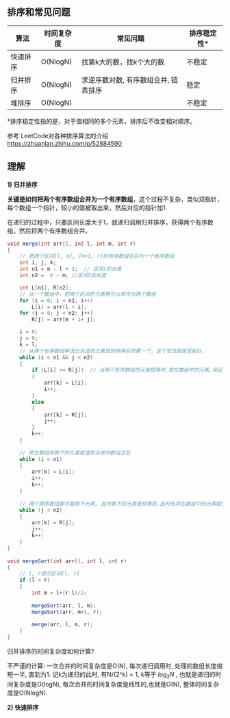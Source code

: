 ## 排序和常见问题

| 算法     | 时间复杂度 | 常见问题                             | 排序稳定性* |
| -------- | ---------- | ------------------------------------ | ----------- |
| 快速排序 | O(NlogN)   | 找第k大的数，找k个大的数             | 不稳定      |
| 归并排序 | O(NlogN)   | 求逆序数对数, 有序数组合并, 链表排序 | 稳定        |
| 堆排序   | O(NlogN)   |                                      | 不稳定      |

*排序稳定性指的是，对于值相同的多个元素，排序后不改变相对顺序。

参考 LeetCode对各种排序算法的介绍 https://zhuanlan.zhihu.com/p/52884590 

## 理解

**1) 归并排序** 

**关键是如何把两个有序数组合并为一个有序数组**，这个过程不复杂，类似双指针，每个数组一个指针，较小的值被取出来，然后对应的指针加1.

在递归的过程中，只要区间长度大于1，就递归调用归并排序，获得两个有序数组，然后将两个有序数组合并。

```java
void merge(int arr[], int l, int m, int r) 
{ 
    // 把两个区间[l, m], [m+1, r]的有序数组合并为一个有序数组
    int i, j, k; 
    int n1 = m - l + 1;  // 区间1的长度
    int n2 =  r - m; //区间2的长度

    int L[n1], R[n2]; 
	// 从一个数组中，把两个区间的元素拷贝出来作为两个数组
    for (i = 0; i < n1; i++) 
        L[i] = arr[l + i]; 
    for (j = 0; j < n2; j++) 
        R[j] = arr[m + 1+ j]; 

    i = 0; 
    j = 0; 
    k = l; 
    // 从两个有序数组中选出合适的元素放到排序后的第一个，这个写法就是双指针.
    while (i < n1 && j < n2) 
    { 
        if (L[i] <= R[j])  // 当两个有序数组的元素相等时,取左数组中的元素,保证了排序稳定性
        { 
            arr[k] = L[i];  
            i++; 
        } 
        else
        { 
            arr[k] = R[j]; 
            j++; 
        } 
        k++; 
    } 
  	
    // 把左数组中剩下的元素赋值到合并的数组之后
    while (i < n1) 
    { 
        arr[k] = L[i]; 
        i++; 
        k++; 
    } 
  
    // 两个排序数组都可能剩下元素, 此时剩下的元素是相等的.此时先将左数组中的元素赋值到合并数组,再将右数组赋值到合并数组. 保证了排序稳定性
    while (j < n2) 
    { 
        arr[k] = R[j]; 
        j++; 
        k++; 
    } 
} 
  
void mergeSort(int arr[], int l, int r) 
{ 
    // l, r表示区间[l, r]
    if (l < r) 
    { 
        int m = l+(r-l)/2; 
  
        mergeSort(arr, l, m); 
        mergeSort(arr, m+1, r); 
  
        merge(arr, l, m, r); 
    } 
} 
```

归并排序的时间复杂度如何计算?

不严谨的计算: 一次合并的时间复杂度是O(N), 每次递归调用时, 处理的数组长度缩短一半, 直到为1. 记k为递归的此时, 有N/(2^k) = 1, k等于  $log_2N$ , 也就是递归的时间复杂度是O(logN), 每次合并的时间复杂度是线性的,也就是O(N), 整体时间复杂度是O(NlogN).

**2) 快速排序**

